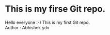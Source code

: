 # This is my firse Git repo.

Hello everyone :-)
This is my first Git repo.
<br>
Author : Abhishek ydv